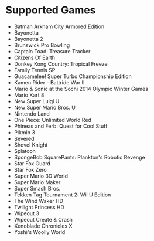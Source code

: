 # Supported Games
- Batman Arkham City Armored Edition
- Bayonetta
- Bayonetta 2
- Brunswick Pro Bowling
- Captain Toad: Treasure Tracker
- Citizens Of Earth
- Donkey Kong Country: Tropical Freeze
- Family Tennis SP
- Guacamelee! Super Turbo Championship Edition
- Kamen Rider - Battride War II
- Mario & Sonic at the Sochi 2014 Olympic Winter Games
- Mario Kart 8
- New Super Luigi U
- New Super Mario Bros. U
- Nintendo Land
- One Piece: Unlimited World Red
- Phineas and Ferb: Quest for Cool Stuff
- Pikmin 3
- Severed
- Shovel Knight
- Splatoon
- SpongeBob SquarePants: Plankton's Robotic Revenge
- Star Fox Guard
- Star Fox Zero
- Super Mario 3D World
- Super Mario Maker
- Super Smash Bros.
- Tekken Tag Tournament 2: Wii U Edition
- The Wind Waker HD
- Twilight Princess HD
- Wipeout 3
- Wipeout Create & Crash
- Xenoblade Chronicles X
- Yoshi's Woolly World

